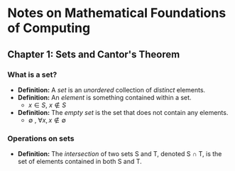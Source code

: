 # Notes on Mathematical Foundations of Computing

## Chapter 1: Sets and Cantor's Theorem

### What is a set?

- **Definition:** A _set_ is an _unordered_ collection of _distinct_ elements.
- **Definition:** An _element_ is something contained within a set.
  - $x \in S$, $x \notin S$ 
- **Definition:** The _empty set_ is the set that does not contain any elements.
  - $\emptyset$ , $\forall x, x \notin \emptyset$

### Operations on sets

* **Definition:** The _intersection_ of two sets S and T, denoted S $\cap$ T, is the set of elements contained in both S and T. 